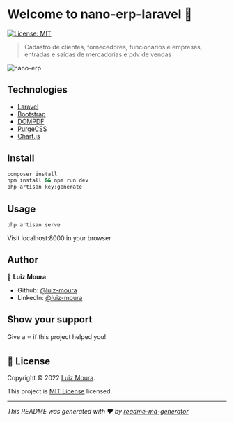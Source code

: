 # Welcome to nano-erp-laravel 👋
[![License: MIT](https://img.shields.io/badge/License-MIT-yellow.svg)](https://opensource.org/licenses/MIT)

> Cadastro de clientes, fornecedores, funcionários e empresas, entradas e saídas de mercadorias e pdv de vendas

![nano-erp](https://user-images.githubusercontent.com/57726726/158039912-0430ef05-8e3c-4be9-b154-f442482a9ff6.png)

## Technologies
- [Laravel](https://laravel.com)
- [Bootstrap](https://getbootstrap.com/)
- [DOMPDF](https://github.com/barryvdh/laravel-dompdf)
- [PurgeCSS](https://github.com/spatie/laravel-mix-purgecss)
- [Chart.js](https://www.chartjs.org)

## Install

```sh
composer install
npm install && npm run dev
php artisan key:generate
```

## Usage

```sh
php artisan serve
```
Visit localhost:8000 in your browser

## Author

👤 **Luiz Moura**

* Github: [@luiz-moura](https://github.com/luiz-moura)
* LinkedIn: [@luiz-moura](https://linkedin.com/in/luiz-moura)

## Show your support

Give a ⭐️ if this project helped you!


## 📝 License

Copyright © 2022 [Luiz Moura](https://github.com/luiz-moura).

This project is [MIT License](https://opensource.org/licenses/MIT) licensed.

***
_This README was generated with ❤️ by [readme-md-generator](https://github.com/kefranabg/readme-md-generator)_
